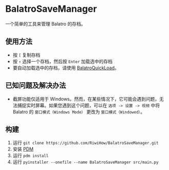 # BalatroSaveManager
一个简单的工具来管理 Balatro 的存档。

## 使用方法
- 按 `[` 复制存档
- 按 `↑` 选择一个存档，然后按 `Enter` 加载选中的存档
- 要自动加载选中的存档，请使用 [BalatroQuickLoad](https://github.com/TsunamiinFantasy/BalatroQuickLoad)。

## 已知问题及解决办法
- 截屏功能仅适用于 Windows。然而，在某些情况下，它可能会遇到问题，无法捕捉实时屏幕。如果您遇到这个问题，可以在 `选项 -> 设置 -> 视频` 中将 Balatro 的 `窗口模式（Windows Mode）` 更改为 `窗口模式（Windowed）`。

## 构建
1. 运行 `git clone https://github.com/RiwiHow/BalatroSaveManager.git`
2. 安装 [PDM](https://github.com/pdm-project/pdm)
3. 运行 `pdm install`
4. 运行 `pyinstaller --onefile --name BalatroSaveManager src/main.py`